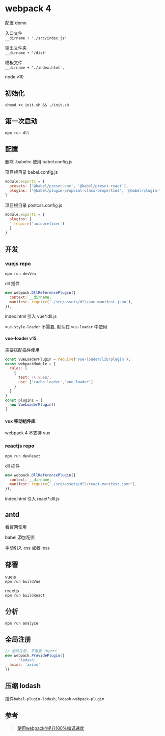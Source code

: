 # webpack 4

配置 demo

入口文件  
`__dirname + './src/index.js'`

输出文件夹  
`__dirname + '/dist'`

模板文件  
 `__dirname + './index.html',`


node v10

## 初始化

`chmod +x init.sh && ./init.sh`

## 第一次启动

`npm run dll`

## 配置

删除 .babelrc 使用 babel.config.js

项目根目录 babel.config.js
```js
module.exports = {
  presets: ['@babel/preset-env', '@babel/preset-react'],
  plugins: ['@babel/plugin-proposal-class-properties', '@babel/plugin-transform-runtime']
}
```
项目根目录 postcss.config.js
```js
module.exports = {
  plugins: [
    require('autoprefixer')
  ]
}
```

## 开发

### vuejs  repo
`npm run devVeu`

dll 插件
```js
new webpack.DllReferencePlugin({
  context: __dirname,
  manifest: require('./src/assets/dll/vue-manifest.json'),
}),
```
index.html 引入 vue*.dll.js

`vue-style-loader` 不需要, 默认在 `vue-loader` 中使用

#### vue-loader v15

需要搭配插件使用

```js
const VueLoaderPlugin = require('vue-loader/lib/plugin');
const webpackModule = {
  rules: [
    {
      test: /\.vue$/,
      use: ['cache-loader','vue-loader']
    }
  ]
}
const plugins = [
  new VueLoaderPlugin()
]
```

#### vux 移动组件库

webpack 4 不支持 vux 

### reactjs  repo
`npm run devReact`

dll 插件

```js
new webpack.DllReferencePlugin({
  context: __dirname,
  manifest: require('./src/assets/dll/react-manifest.json'),
}),
```

index.html 引入 react*.dll.js

## antd

看官网使用

babel 添加配置

手动引入 css 或者 less

## 部署
vuejs  
`npm run buildVue`

reactjs  
`npm run buildReact`

## 分析

`npm run analyze`


## 全局注册
```js
// 全局注册, 不需要 import
new webpack.ProvidePlugin({
  _ : 'lodash',
  axios: 'axios'
})
```

## 压缩 lodash

插件`babel-plugin-lodash`, `lodash-webpack-plugin`

## 参考

> [使用webpack4提升180%编译速度](https://juejin.im/entry/5c302140f265da611b587f99#%E5%BF%AB%E4%B8%8A%E8%BD%A6%EF%BC%8C%E5%8D%87%E7%BA%A7%E5%89%8D%E7%9A%84%E5%87%86%E5%A4%87)